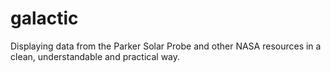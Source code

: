 # galactic
Displaying data from the Parker Solar Probe and other NASA resources in a clean, understandable and practical way.
